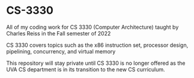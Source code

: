 # CS-3330
All of my coding work for CS 3330 (Computer Architecture) taught by Charles Reiss in the Fall semester of 2022

CS 3330 covers topics such as the x86 instruction set, processor design, pipelining, concurrency, and virtual memory

This repository will stay private until CS 3330 is no longer offered as the UVA CS department is in its transition to the new CS curriculum.
